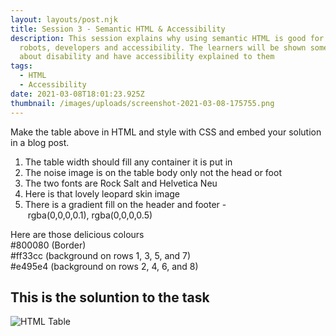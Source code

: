 ```yaml
---
layout: layouts/post.njk
title: Session 3 - Semantic HTML & Accessibility
description: This session explains why using semantic HTML is good for SEO
  robots, developers and accessibility. The learners will be shown some facts
  about disability and have accessibility explained to them
tags:
  - HTML
  - Accessibility
date: 2021-03-08T18:01:23.925Z
thumbnail: /images/uploads/screenshot-2021-03-08-175755.png
---
```

<!--StartFragment-->

Make the table above in HTML and style with CSS and embed your solution in a blog post.

1. The table width should fill any container it is put in
2. The noise image is on the table body only not the head or foot
3. The two fonts are Rock Salt and Helvetica Neu
4. Here is that lovely leopard skin image
5. There is a gradient fill on the header and footer - rgba(0,0,0,0.1), rgba(0,0,0,0.5)

Here are those delicious colours\
#800080 (Border)\
#ff33cc (background on rows 1, 3, 5, and 7)\
#e495e4 (background on rows 2, 4, 6, and 8)



## This is the soluntion to the task

![HTML Table](/images/uploads/screenshot_2021-02-23_153012.png "HTML Table")

<!--EndFragment-->